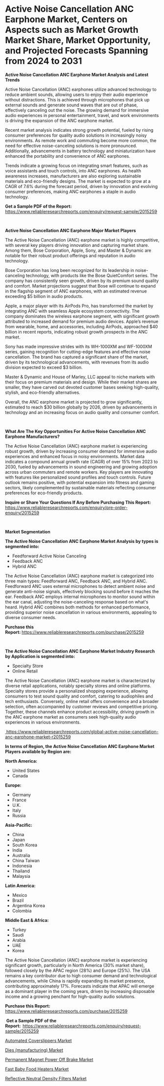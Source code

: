 <p><h1>Active Noise Cancellation ANC Earphone Market, Centers on Aspects such as Market Growth Market Share, Market Opportunity, and Projected Forecasts Spanning from 2024 to 2031</h1></p><p><strong>Active Noise Cancellation ANC Earphone Market Analysis and Latest Trends</strong></p>
<p><p>Active Noise Cancellation (ANC) earphones utilize advanced technology to reduce ambient sounds, allowing users to enjoy their audio experience without distractions. This is achieved through microphones that pick up external sounds and generate sound waves that are out of phase, effectively canceling out the noise. The growing demand for immersive audio experiences in personal entertainment, travel, and work environments is driving the expansion of the ANC earphone market.</p><p>Recent market analysis indicates strong growth potential, fueled by rising consumer preferences for quality audio solutions in increasingly noisy environments. As remote work and commuting become more common, the need for effective noise-canceling solutions is more pronounced. Additionally, advancements in battery technology and miniaturization have enhanced the portability and convenience of ANC earphones.</p><p>Trends indicate a growing focus on integrating smart features, such as voice assistants and touch controls, into ANC earphones. As health awareness increases, manufacturers are also exploring sustainable materials and eco-friendly designs. The market is expected to grow at a CAGR of 7.6% during the forecast period, driven by innovation and evolving consumer preferences, making ANC earphones a staple in audio technology.</p></p>
<p><strong>Get a Sample PDF of the Report:&nbsp;</strong> <a href="https://www.reliableresearchreports.com/enquiry/request-sample/2015259?utm_campaign=40&utm_medium=2&utm_source=Github&utm_content=ia&utm_term=27102024&utm_id=active-noise-cancellation-anc-earphone">https://www.reliableresearchreports.com/enquiry/request-sample/2015259</a></p>
<p>&nbsp;</p>
<p><strong>Active Noise Cancellation ANC Earphone Major Market Players</strong></p>
<p><p>The Active Noise Cancellation (ANC) earphone market is highly competitive, with several key players driving innovation and capturing market share. Among them, Bose Corporation, Apple, Sony, and Master & Dynamic are notable for their robust product offerings and reputation in audio technology.</p><p>Bose Corporation has long been recognized for its leadership in noise-canceling technology, with products like the Bose QuietComfort series. The company has consistently seen growth, driven by its premium sound quality and comfort. Market projections suggest that Bose will continue to expand in the flagship segment of ANC earphones, with an estimated revenue exceeding $5 billion in audio products.</p><p>Apple, a major player with its AirPods Pro, has transformed the market by integrating ANC with seamless Apple ecosystem connectivity. The company dominates the wireless earphone segment, with significant growth attributed to increased demand for premium audio devices. Apple’s revenue from wearable, home, and accessories, including AirPods, approached $40 billion in recent reports, indicating robust growth prospects in the ANC market.</p><p>Sony has made impressive strides with its WH-1000XM and WF-1000XM series, gaining recognition for cutting-edge features and effective noise cancellation. The brand has captured a significant share of the market, driven by its technological advancements, with revenues from its audio division expected to exceed $3 billion.</p><p>Master & Dynamic and House of Marley, LLC appeal to niche markets with their focus on premium materials and design. While their market shares are smaller, they have carved out devoted customer bases seeking high-quality, stylish, and eco-friendly alternatives.</p><p>Overall, the ANC earphone market is projected to grow significantly, estimated to reach $30 billion globally by 2026, driven by advancements in technology and an increasing focus on audio quality and consumer comfort.</p></p>
<p>&nbsp;</p>
<p><strong>What Are The Key Opportunities For Active Noise Cancellation ANC Earphone Manufacturers?</strong></p>
<p><p>The Active Noise Cancellation (ANC) earphone market is experiencing robust growth, driven by increasing consumer demand for immersive audio experiences and enhanced focus in noisy environments. Market data indicates a compound annual growth rate (CAGR) of over 15% from 2023 to 2030, fueled by advancements in sound engineering and growing adoption across urban commuters and remote workers. Key players are innovating with features like personalized sound profiles and touch controls. Future outlook remains positive, with potential expansion into fitness and gaming sectors, likely complemented by sustainable materials reflecting consumer preferences for eco-friendly products.</p></p>
<p><strong>Inquire or Share Your Questions If Any Before Purchasing This Report:</strong> <a href="https://www.reliableresearchreports.com/enquiry/pre-order-enquiry/2015259?utm_campaign=40&utm_medium=2&utm_source=Github&utm_content=ia&utm_term=27102024&utm_id=active-noise-cancellation-anc-earphone">https://www.reliableresearchreports.com/enquiry/pre-order-enquiry/2015259</a></p>
<p>&nbsp;</p>
<p><strong>Market Segmentation</strong></p>
<p><strong>The Active Noise Cancellation ANC Earphone Market Analysis by types is segmented into:</strong></p>
<p><ul><li>Feedforward Active Noise Canceling</li><li>Feedback ANC</li><li>Hybrid ANC</li></ul></p>
<p><p>The Active Noise Cancellation (ANC) earphone market is categorized into three main types: Feedforward ANC, Feedback ANC, and Hybrid ANC. Feedforward ANC uses external microphones to detect ambient noise and generate anti-noise signals, effectively blocking sound before it reaches the ear. Feedback ANC employs internal microphones to monitor sound within the ear canal, adjusting the noise-canceling response based on what's heard. Hybrid ANC combines both methods for enhanced performance, providing superior noise cancellation in various environments, appealing to diverse consumer needs.</p></p>
<p><strong>Purchase this Report:&nbsp;</strong><a href="https://www.reliableresearchreports.com/purchase/2015259?utm_campaign=40&utm_medium=2&utm_source=Github&utm_content=ia&utm_term=27102024&utm_id=active-noise-cancellation-anc-earphone">https://www.reliableresearchreports.com/purchase/2015259</a></p>
<p>&nbsp;</p>
<p><strong>The Active Noise Cancellation ANC Earphone Market Industry Research by Application is segmented into:</strong></p>
<p><ul><li>Specialty Store</li><li>Online Retail</li></ul></p>
<p><p>The Active Noise Cancellation (ANC) earphone market is characterized by diverse retail applications, notably specialty stores and online platforms. Specialty stores provide a personalized shopping experience, allowing consumers to test sound quality and comfort, catering to audiophiles and tech enthusiasts. Conversely, online retail offers convenience and a broader selection, often accompanied by customer reviews and competitive pricing. Together, these channels enhance product accessibility, driving growth in the ANC earphone market as consumers seek high-quality audio experiences in various environments.</p></p>
<p><a href="https://www.reliableresearchreports.com/global-active-noise-cancellation-anc-earphone-market-r2015259?utm_campaign=40&utm_medium=2&utm_source=Github&utm_content=ia&utm_term=27102024&utm_id=active-noise-cancellation-anc-earphone">&nbsp;https://www.reliableresearchreports.com/global-active-noise-cancellation-anc-earphone-market-r2015259</a></p>
<p><strong>In terms of Region, the Active Noise Cancellation ANC Earphone Market Players available by Region are:</strong></p>
<p>
    <p> <strong> North America: </strong>
        <ul>
            <li>United States</li>
            <li>Canada</li>
        </ul>
        </p> 
    <p> <strong> Europe: </strong>
        <ul>
            <li>Germany</li>
            <li>France</li>
            <li>U.K.</li>
            <li>Italy</li>
            <li>Russia</li>
        </ul>
        </p> 
    <p> <strong> Asia-Pacific: </strong>
        <ul>
            <li>China</li>
            <li>Japan</li>
            <li>South Korea</li>
            <li>India</li>
            <li>Australia</li>
            <li>China Taiwan</li>
            <li>Indonesia</li>
            <li>Thailand</li>
            <li>Malaysia</li>
        </ul>
        </p> 
    <p> <strong> Latin America: </strong>
        <ul>
            <li>Mexico</li>
            <li>Brazil</li>
            <li>Argentina Korea</li>
            <li>Colombia</li>
        </ul>
        </p> 
    <p> <strong> Middle East & Africa: </strong>
        <ul>
            <li>Turkey</li>
            <li>Saudi</li>
            <li>Arabia</li>
            <li>UAE</li>
            <li>Korea</li>
        </ul>
    </p>
    </p>
<p><p>The Active Noise Cancellation (ANC) earphone market is experiencing significant growth, particularly in North America (30% market share), followed closely by the APAC region (28%) and Europe (25%). The USA remains a key contributor due to high consumer demand and technological advancements, while China is rapidly expanding its market presence, contributing approximately 17%. Forecasts indicate that APAC will emerge as a dominant player in the coming years, driven by increasing disposable income and a growing penchant for high-quality audio solutions.</p></p>
<p><strong>Purchase this Report: </strong><a href="https://www.reliableresearchreports.com/purchase/2015259?utm_campaign=40&utm_medium=2&utm_source=Github&utm_content=ia&utm_term=27102024&utm_id=active-noise-cancellation-anc-earphone">https://www.reliableresearchreports.com/purchase/2015259</a></p>
<p>&nbsp;<strong>Get a Sample PDF of the Report:&nbsp;&nbsp;</strong><a href="https://www.reliableresearchreports.com/enquiry/request-sample/2015259?utm_campaign=40&utm_medium=2&utm_source=Github&utm_content=ia&utm_term=27102024&utm_id=active-noise-cancellation-anc-earphone">https://www.reliableresearchreports.com/enquiry/request-sample/2015259</a></p>
<p><strong></strong></p>
<p><p><a href="https://issuu.com/reportprime-2/docs/automated-coverslippers-market-size-2030.pptx?utm_campaign=40&utm_medium=2&utm_source=Github&utm_content=ia&utm_term=27102024&utm_id=active-noise-cancellation-anc-earphone">Automated Coverslippers Market</a></p><p><a href="https://issuu.com/reportprime-2/docs/dies-manufacturing-market-size-2030_7706c0eeb3350e?utm_campaign=40&utm_medium=2&utm_source=Github&utm_content=ia&utm_term=27102024&utm_id=active-noise-cancellation-anc-earphone">Dies (manufacturing) Market</a></p><p><a href="https://www.linkedin.com/pulse/exploring-permanent-magnet-power-off-brake-market-strategic-dwrif?utm_campaign=40&utm_medium=2&utm_source=Github&utm_content=ia&utm_term=27102024&utm_id=active-noise-cancellation-anc-earphone">Permanent Magnet Power Off Brake Market</a></p><p><a href="https://www.linkedin.com/pulse/fast-baby-food-heaters-market-innovations-trends-comprehensive-hwtef?utm_campaign=40&utm_medium=2&utm_source=Github&utm_content=ia&utm_term=27102024&utm_id=active-noise-cancellation-anc-earphone">Fast Baby Food Heaters Market</a></p><p><a href="https://github.com/darcy8m10dupre/Market-Research-Report-List-1/blob/main/reflective-neutral-density-filters-market.md?utm_campaign=40&utm_medium=2&utm_source=Github&utm_content=ia&utm_term=27102024&utm_id=active-noise-cancellation-anc-earphone">Reflective Neutral Density Filters Market</a></p></p>